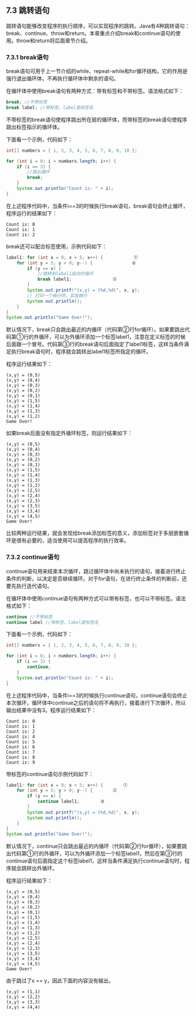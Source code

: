 ## 7.3 跳转语句

跳转语句能够改变程序的执行顺序，可以实现程序的跳转。Java有4种跳转语句：break、continue、throw和return。本章重点介绍break和continue语句的使用。throw和return将后面章节介绍。

### 7.3.1 break语句

break语句可用于上一节介绍的while、repeat-while和for循环结构，它的作用是强行退出循环体，不再执行循环体中剩余的语句。

在循环体中使用break语句有两种方式：带有标签和不带标签。语法格式如下：

```java
break; //不带标签
break label; //带标签，label是标签名
```
不带标签的break语句使程序跳出所在层的循环体，而带标签的break语句使程序跳出标签指示的循环体。

下面看一个示例，代码如下：

```java
int[] numbers = { 1, 2, 3, 4, 5, 6, 7, 8, 9, 10 };

for (int i = 0; i < numbers.length; i++) {
    if (i == 3) {
        //跳出循环
        break;
    }
    System.out.println("Count is: " + i);
}
```
在上述程序代码中，当条件i==3的时候执行break语句，break语句会终止循环，程序运行的结果如下：
    
    Count is: 0
    Count is: 1
    Count is: 2
    

break还可以配合标签使用，示例代码如下：


```java
label1: for (int x = 0; x < 5; x++) {　			①
    for (int y = 5; y > 0; y--) {				②
        if (y == x) {
            //跳转到label1指向的循环
            break label1; 	　			③
        }
        System.out.printf("(x,y) = (%d,%d)", x, y);
        // 打印一个换行符，实现换行
        System.out.println();
    }
}
System.out.println("Game Over!");
```


默认情况下，break只会跳出最近的内循环（代码第②行for循环）。如果要跳出代码第①行的外循环，可以为外循环添加一个标签label1，注意在定义标签的时候后面跟一个冒号。代码第③行的break语句后面指定了label1标签，这样当条件满足执行break语句时，程序就会跳转出label1标签所指定的循环。

程序运行结果如下：

    (x,y) = (0,5)
    (x,y) = (0,4)
    (x,y) = (0,3)
    (x,y) = (0,2)
    (x,y) = (0,1)
    (x,y) = (1,5)
    (x,y) = (1,4)
    (x,y) = (1,3)
    (x,y) = (1,2)
    Game Over!
如果break后面没有指定外循环标签，则运行结果如下：

    (x,y) = (0,5)
    (x,y) = (0,4)
    (x,y) = (0,3)
    (x,y) = (0,2)
    (x,y) = (0,1)
    (x,y) = (1,5)
    (x,y) = (1,4)
    (x,y) = (1,3)
    (x,y) = (1,2)
    (x,y) = (2,5)
    (x,y) = (2,4)
    (x,y) = (2,3)
    (x,y) = (3,5)
    (x,y) = (3,4)
    (x,y) = (4,5)
    Game Over!
    
比较两种运行结果，就会发现给break添加标签的意义，添加标签对于多层嵌套循环是很有必要的，适当使用可以提高程序的执行效率。

### 7.3.2 continue语句

continue语句用来结束本次循环，跳过循环体中尚未执行的语句，接着进行终止条件的判断，以决定是否继续循环。对于for语句，在进行终止条件的判断前，还要先执行迭代语句。

在循环体中使用continue语句有两种方式可以带有标签，也可以不带标签。语法格式如下：

```java
continue //不带标签
continue label //带标签，label是标签名

```
下面看一个示例，代码如下：

```java
int[] numbers = { 1, 2, 3, 4, 5, 6, 7, 8, 9, 10 };

for (int i = 0; i < numbers.length; i++) {
    if (i == 3) {
        continue;
    }
    System.out.println("Count is: " + i);
}
```
在上述程序代码中，当条件i==3的时候执行continue语句，continue语句会终止本次循环，循环体中continue之后的语句将不再执行，接着进行下次循环，所以输出结果中没有3。程序运行结果如下： 

    Count is: 0
    Count is: 1
    Count is: 2
    Count is: 4
    Count is: 5
    Count is: 6
    Count is: 7
    Count is: 8
    Count is: 9
    
带标签的continue语句示例代码如下：

```java
label1: for (int x = 0; x < 5; x++) {　		①
    for (int y = 5; y > 0; y--) {　		②
        if (y == x) {
            continue label1; 		③
        }
        System.out.printf("(x,y) = (%d,%d)", x, y);
        System.out.println();
    }
}
System.out.println("Game Over!");

```

默认情况下，continue只会跳出最近的内循环（代码第②行for循环），如果要跳出代码第①行的外循环，可以为外循环添加一个标签label1，然后在第③行的continue语句后面指定这个标签label1，这样当条件满足执行continue语句时，程序就会跳转出外循环。

程序运行结果如下： 

    (x,y) = (0,5)
    (x,y) = (0,4)
    (x,y) = (0,3)
    (x,y) = (0,2)
    (x,y) = (0,1)
    (x,y) = (1,5)
    (x,y) = (1,4)
    (x,y) = (1,3)
    (x,y) = (1,2)
    (x,y) = (2,5)
    (x,y) = (2,4)
    (x,y) = (2,3)
    (x,y) = (3,5)
    (x,y) = (3,4)
    (x,y) = (4,5)
    Game Over!
由于跳过了x == y，因此下面的内容没有输出。

    (x,y) = (1,1)
    (x,y) = (2,2)
    (x,y) = (3,3)
    (x,y) = (4,4) 
    